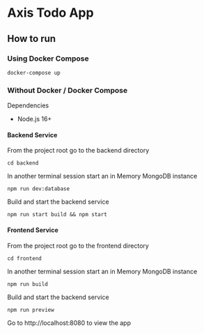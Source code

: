 # Axis Todo App

## How to run

### Using Docker Compose

`docker-compose up`

### Without Docker / Docker Compose

Dependencies
- Node.js 16+

#### Backend Service

From the project root go to the backend directory

`cd backend`

In another terminal session start an in Memory MongoDB instance

`npm run dev:database`

Build and start the backend service

`npm run start build && npm start`

#### Frontend Service

From the project root go to the frontend directory

`cd frontend`

In another terminal session start an in Memory MongoDB instance

`npm run build`

Build and start the backend service

`npm run preview`

Go to http://localhost:8080 to view the app

